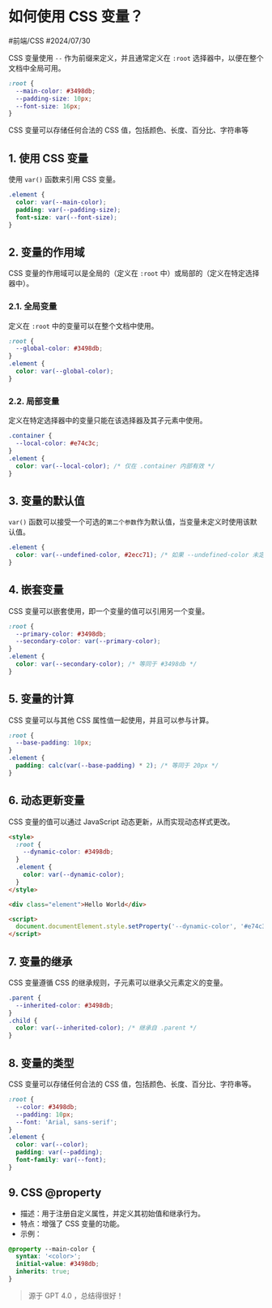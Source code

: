 
# 如何使用 CSS 变量？


#前端/CSS   #2024/07/30 

CSS 变量使用 `--` 作为前缀来定义，并且通常定义在 `:root` 选择器中，以便在整个文档中全局可用。

```css
:root {
  --main-color: #3498db;
  --padding-size: 10px;
  --font-size: 16px;
}
```

CSS 变量可以存储任何合法的 CSS 值，包括颜色、长度、百分比、字符串等

## 1. 使用 CSS 变量

使用 `var()` 函数来引用 CSS 变量。
```css
.element {
  color: var(--main-color);
  padding: var(--padding-size);
  font-size: var(--font-size);
}
```

## 2. 变量的作用域

CSS 变量的作用域可以是全局的（定义在 `:root` 中）或局部的（定义在特定选择器中）。

### 2.1. 全局变量

定义在 `:root` 中的变量可以在整个文档中使用。
```css
:root {
  --global-color: #3498db;
}
.element {
  color: var(--global-color);
}
```

### 2.2. 局部变量

定义在特定选择器中的变量只能在该选择器及其子元素中使用。

```css
.container {
  --local-color: #e74c3c;
}
.element {
  color: var(--local-color); /* 仅在 .container 内部有效 */
}
```

## 3. 变量的默认值

`var()` 函数可以接受一个可选的`第二个参数`作为默认值，当变量未定义时使用该默认值。

```css
.element {
  color: var(--undefined-color, #2ecc71); /* 如果 --undefined-color 未定义，则使用 #2ecc71 */
}
```

## 4. 嵌套变量

CSS 变量可以嵌套使用，即一个变量的值可以引用另一个变量。

```css
:root {
  --primary-color: #3498db;
  --secondary-color: var(--primary-color);
}
.element {
  color: var(--secondary-color); /* 等同于 #3498db */
}
```

## 5. 变量的计算

CSS 变量可以与其他 CSS 属性值一起使用，并且可以参与计算。

```css
:root {
  --base-padding: 10px;
}
.element {
  padding: calc(var(--base-padding) * 2); /* 等同于 20px */
}
```

## 6. 动态更新变量

CSS 变量的值可以通过 JavaScript 动态更新，从而实现动态样式更改。

```html
<style>
  :root {
    --dynamic-color: #3498db;
  }
  .element {
    color: var(--dynamic-color);
  }
</style>

<div class="element">Hello World</div>

<script>
  document.documentElement.style.setProperty('--dynamic-color', '#e74c3c');
</script>

```

## 7. 变量的继承

CSS 变量遵循 CSS 的继承规则，子元素可以继承父元素定义的变量。

```css
.parent {
  --inherited-color: #3498db;
}
.child {
  color: var(--inherited-color); /* 继承自 .parent */
}
```

## 8. 变量的类型

CSS 变量可以存储任何合法的 CSS 值，包括颜色、长度、百分比、字符串等。

```css
:root {
  --color: #3498db;
  --padding: 10px;
  --font: 'Arial, sans-serif';
}
.element {
  color: var(--color);
  padding: var(--padding);
  font-family: var(--font);
}
```

## 9. CSS @property

- 描述：用于注册自定义属性，并定义其初始值和继承行为。
- 特点：增强了 CSS 变量的功能。
- 示例：
```css
@property --main-color {
  syntax: '<color>';
  initial-value: #3498db;
  inherits: true;
}
```

> 源于 GPT 4.0 ，总结得很好！

